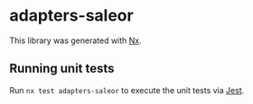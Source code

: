 # adapters-saleor

This library was generated with [Nx](https://nx.dev).

## Running unit tests

Run `nx test adapters-saleor` to execute the unit tests via [Jest](https://jestjs.io).
